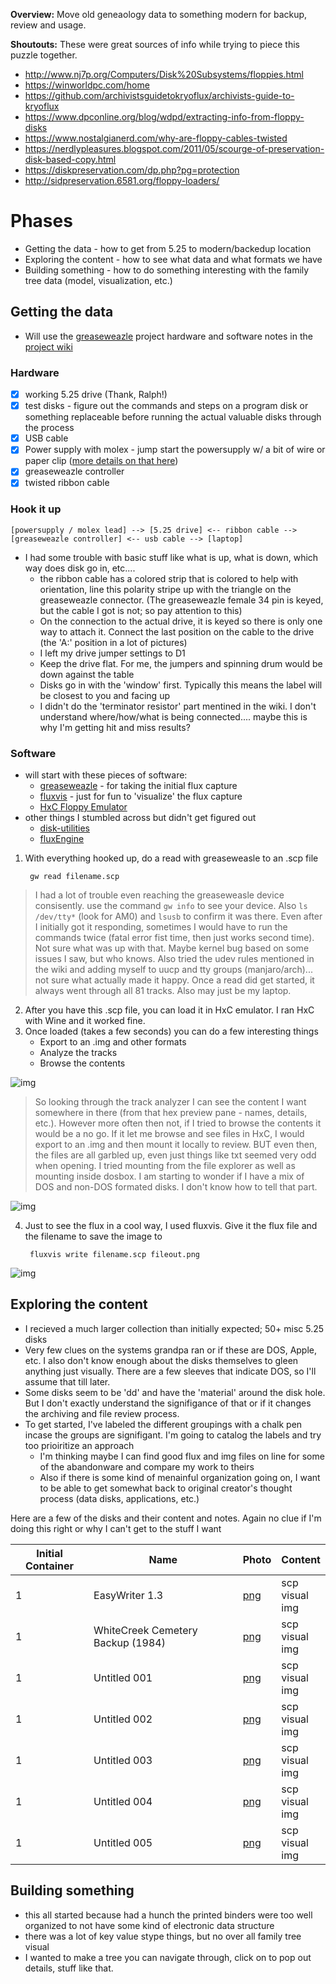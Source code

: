 **Overview:** Move old geneaology data to something modern for backup, review and usage. 

**Shoutouts:** These were great sources of info while trying to piece this puzzle together.
- http://www.nj7p.org/Computers/Disk%20Subsystems/floppies.html
- https://winworldpc.com/home
- https://github.com/archivistsguidetokryoflux/archivists-guide-to-kryoflux
- https://www.dpconline.org/blog/wdpd/extracting-info-from-floppy-disks
- https://www.nostalgianerd.com/why-are-floppy-cables-twisted
- https://nerdlypleasures.blogspot.com/2011/05/scourge-of-preservation-disk-based-copy.html
- https://diskpreservation.com/dp.php?pg=protection
- http://sidpreservation.6581.org/floppy-loaders/

# Phases
- Getting the data - how to get from 5.25 to modern/backedup location
- Exploring the content - how to see what data and what formats we have
- Building something - how to do something interesting with the family tree data (model, visualization, etc.)

## Getting the data 
- Will use the [greaseweazle](https://github.com/keirf/Greaseweazle) project hardware and software notes in the [project wiki](https://github.com/keirf/greaseweazle/wiki)

### Hardware
   - [x] working 5.25 drive (Thank, Ralph!)
   - [x] test disks - figure out the commands and steps on a program disk or something replaceable before running the actual valuable disks through the process
   - [x] USB cable
   - [x] Power supply with molex - jump start the powersupply w/ a bit of wire or paper clip ([more details on that here](https://www.overclockersclub.com/guides/atx_psu_startup/))
   - [x] greaseweazle controller
   - [x] twisted ribbon cable
   
### Hook it up
```
[powersupply / molex lead] --> [5.25 drive] <-- ribbon cable --> [greaseweazle controller] <-- usb cable --> [laptop]
```    
- I had some trouble with basic stuff like what is up, what is down, which way does disk go in, etc....
   - the ribbon cable has a colored strip that is colored to help with orientation, line this polarity stripe up with the triangle on the greaseweazle connector. (The greaseweazle female 34 pin is keyed, but the cable I got is not; so pay attention to this)
  - On the connection to the actual drive, it is keyed so there is only one way to attach it. Connect the last position on the cable to the drive (the 'A:' position in a lot of pictures)
  - I left my drive jumper settings to D1
  - Keep the drive flat. For me, the jumpers and spinning drum would be down against the table
  - Disks go in with the 'window' first. Typically this means the label will be closest to you and facing up
  - I didn't do the 'terminator resistor' part mentined in the wiki. I don't understand where/how/what is being connected.... maybe this is why I'm getting hit and miss results?

### Software
-  will start with these pieces of software: 
   - [greaseweazle](https://github.com/keirf/greaseweazle) - for taking the initial flux capture
   - [fluxvis](https://github.com/adafruit/fluxvis) - just for fun to 'visualize' the flux capture
   - [HxC Floppy Emulator](https://hxc2001.com/download/floppy_drive_emulator/)
- other things I stumbled across but didn't get figured out
   - [disk-utilities](https://github.com/keirf/disk-utilities)
   - [fluxEngine](http://cowlark.com/fluxengine/index.html)

1) With everything hooked up, do a read with greaseweasle to an .scp file 

        gw read filename.scp

> I had a lot of trouble even reaching the greaseweasle device consisently. use the command `gw info` to see your device. Also `ls /dev/tty*` (look for AM0) and `lsusb` to confirm it was there. Even after I initially got it responding, sometimes I would have to run the commands twice (fatal error fist time, then just works second time). Not sure what was up with that. Maybe kernel bug based on some issues I saw, but who knows. Also tried the udev rules mentioned in the wiki and adding myself to uucp and tty groups (manjaro/arch)... not sure what actually made it happy. Once a read did get started, it always went through all 81 tracks. Also may just be my laptop.

2) After you have this .scp file, you can load it in HxC emulator. I ran HxC with Wine and it worked fine. 
3) Once loaded (takes a few seconds) you can do a few interesting things
   - Export to an .img and other formats
   - Analyze the tracks
   - Browse the contents

![img](https://raw.githubusercontent.com/mdwithrow/project-log/main/track-analyzer.gif)

> So looking through the track analyzer I can see the content I want somewhere in there (from that hex preview pane - names, details, etc.). However more often then not, if I tried to browse the contents it would be a no go. If it let me browse and see files in HxC, I would export to an .img and then mount it locally to review. BUT even then, the files are all garbled up, even just things like txt seemed very odd when opening. I tried mounting from the file explorer as well as mounting inside dosbox. I am starting to wonder if I have a mix of DOS and non-DOS formated disks. I don't know how to tell that part. 

![img](https://raw.githubusercontent.com/mdwithrow/project-log/main/null-sized-dos-image-invalid-disk.png)

4) Just to see the flux in a cool way, I used fluxvis. Give it the flux file and the filename to save the image to

        fluxvis write filename.scp fileout.png

![img](https://raw.githubusercontent.com/mdwithrow/project-log/main/fluxvis.png)

## Exploring the content
- I recieved a much larger collection than initially expected; 50+ misc 5.25 disks
- Very few clues on the systems grandpa ran or if these are DOS, Apple, etc. I also don't know enough about the disks themselves to gleen anything just visually. There are a few sleeves that indicate DOS, so I'll assume that till later.
- Some disks seem to be 'dd' and have the 'material' around the disk hole. But I don't exactly understand the signifigance of that or if it changes the archiving and file review process. 
- To get started, I've labeled the different groupings with a chalk pen incase the groups are signifigant. I'm going to catalog the labels and try too prioiritize an approach 
   - I'm thinking maybe I can find good flux and img files on line for some of the abandonware and compare my work to theirs
   - Also if there is some kind of menainful organization going on, I want to be able to get somewhat back to original creator's thought process (data disks, applications, etc.)

Here are a few of the disks and their content and notes. Again no clue if I'm doing this right or why I can't get to the stuff I want

|Initial Container| Name                               | Photo            | Content                        |
|-----------------|------------------------------------|------------------|--------------------------------|
| 1               | EasyWriter 1.3                     | [png](clickhere) | scp<br>visual<br>img<br>       |
| 1               | WhiteCreek Cemetery Backup (1984)  | [png](clickhere) | scp<br>visual<br>img<br>       |
| 1               | Untitled 001                       | [png](clickhere) | scp<br>visual<br>img<br>       |
| 1               | Untitled 002                       | [png](clickhere) | scp<br>visual<br>img<br>       |
| 1               | Untitled 003                       | [png](clickhere) | scp<br>visual<br>img<br>       |
| 1               | Untitled 004                       | [png](clickhere) | scp<br>visual<br>img<br>       |
| 1               | Untitled 005                       | [png](clickhere) | scp<br>visual<br>img<br>       |

## Building something
- this all started because had a hunch the printed binders were too well organized to not have some kind of electronic data structure
- there was a lot of key value stype things, but no over all family tree visual
- I wanted to make a tree you can navigate through, click on to pop out details, stuff like that.
